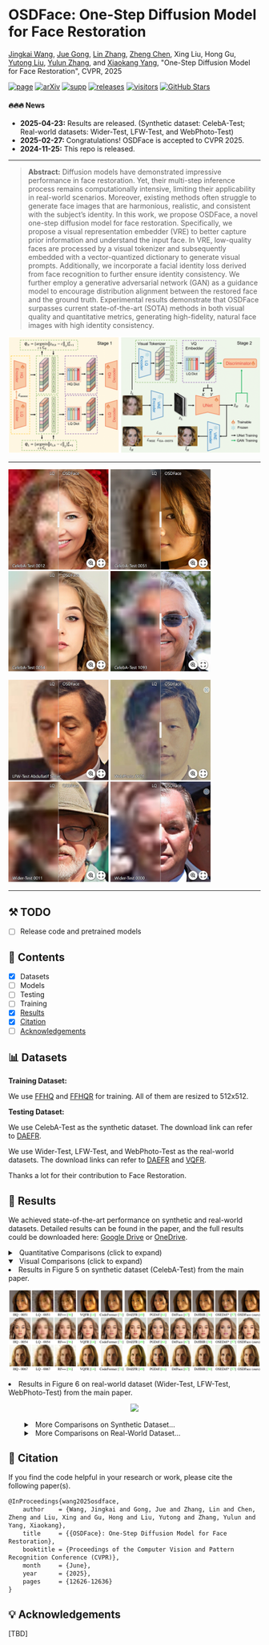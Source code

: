 # OSDFace: One-Step Diffusion Model for Face Restoration

[Jingkai Wang](https://github.com/jkwang28), [Jue Gong](https://github.com/gobunu), [Lin Zhang](https://github.com/wanliyungui), [Zheng Chen](https://zhengchen1999.github.io/), Xing Liu, Hong Gu, [Yutong Liu](https://isabelleliu630.github.io/), [Yulun Zhang](http://yulunzhang.com/), and [Xiaokang Yang](https://scholar.google.com/citations?user=yDEavdMAAAAJ), "One-Step Diffusion Model for Face Restoration", CVPR, 2025

[![page](https://img.shields.io/badge/Project-Page-blue?logo=github&logoSvg)](https://jkwang28.github.io/OSDFace-web/)
[![arXiv](https://img.shields.io/badge/Paper-arXiv-red?logo=arxiv&logoSvg)](https://arxiv.org/abs/2411.17163)
[![supp](https://img.shields.io/badge/Supplementary_material-Paper-orange.svg)](https://github.com/jkwang28/OSDFace/releases/download/v2/supp.pdf)
[![releases](https://img.shields.io/github/downloads/jkwang28/OSDFace/total.svg)](https://github.com/jkwang28/OSDFace/releases)
[![visitors](https://visitor-badge.laobi.icu/badge?page_id=jkwang28.OSDFace&right_color=violet)](https://github.com/jkwang28/OSDFace)
[![GitHub Stars](https://img.shields.io/github/stars/jkwang28/OSDFace?style=social)](https://github.com/jkwang28/OSDFace)

#### 🔥🔥🔥 News

- **2025-04-23:** Results are released. (Synthetic dataset: CelebA-Test; Real-world datasets: Wider-Test, LFW-Test, and WebPhoto-Test)
- **2025-02-27:** Congratulations! OSDFace is accepted to CVPR 2025.
- **2024-11-25:** This repo is released.


---

> **Abstract:** Diffusion models have demonstrated impressive performance in face restoration. Yet, their multi-step inference process remains computationally intensive, limiting their applicability in real-world scenarios. Moreover, existing methods often struggle to generate face images that are harmonious, realistic, and consistent with the subject’s identity. In this work, we propose OSDFace, a novel one-step diffusion model for face restoration. Specifically, we propose a visual representation embedder (VRE) to better capture prior information and understand the input face. In VRE, low-quality faces are processed by a visual tokenizer and subsequently embedded with a vector-quantized dictionary to generate visual prompts. Additionally, we incorporate a facial identity loss derived from face recognition to further ensure identity consistency. We further employ a generative adversarial network (GAN) as a guidance model to encourage distribution alignment between the restored face and the ground truth. Experimental results demonstrate that OSDFace surpasses current state-of-the-art (SOTA) methods in both visual quality and quantitative metrics, generating high-fidelity, natural face images with high identity consistency.

![](images/overall-osdface.png)

---

<!-- ![vis-main-top](images/vis-main-top.png) -->

[<img src="images/CAT-0012.png" height="200"/>](https://imgsli.com/MzIxNTU3) [<img src="images/CAT-0051.png" height="200"/>](https://imgsli.com/MzIxNTU5) [<img src="images/CAT-0054.png" height="200"/>](https://imgsli.com/MzIxNTYw) [<img src="images/CAT-1093.png" height="200"/>](https://imgsli.com/MzIxNTYy)

[<img src="images/LFW_Abdullatif_Sener.png" height="200"/>](https://imgsli.com/MzIxNTYz) [<img src="images/WebPhoto_0101.png" height="200"/>](https://imgsli.com/MzIxNTY4) [<img src="images/WT_0011.png" height="200"/>](https://imgsli.com/MzIxNTY5) [<img src="images/WT_0000.png" height="200"/>](https://imgsli.com/MzIxNTcz)

---

## ⚒️ TODO

* [ ] Release code and pretrained models

## 🔗 Contents

- [x] Datasets
- [ ] Models
- [ ] Testing
- [ ] Training
- [x] [Results](#Results)
- [x] [Citation](#Citation)
- [ ] [Acknowledgements](#Acknowledgements)

## <a name="datasets"></a>📊 Datasets

**Training Dataset:**

We use [FFHQ](https://github.com/NVlabs/ffhq-dataset) and [FFHQR](https://github.com/skylab-tech/ffhqr-dataset) for training. All of them are resized to 512x512. 

**Testing Dataset:**

We use CelebA-Test as the synthetic dataset. The download link can refer to [DAEFR](https://github.com/LIAGM/DAEFR). 

We use Wider-Test, LFW-Test, and WebPhoto-Test as the real-world datasets. The download links can refer to [DAEFR](https://github.com/LIAGM/DAEFR) and [VQFR](https://github.com/TencentARC/VQFR). 

Thanks a lot for their contribution to Face Restoration. 

## <a name="results"></a>🔎 Results

We achieved state-of-the-art performance on synthetic and real-world datasets. Detailed results can be found in the paper, and the full results could be downloaded here: [Google Drive](https://drive.google.com/file/d/1BQkh6mLGtmSSk0DvH_fpX2xx99UoSIcR/view?usp=sharing) or [OneDrive](https://sjtueducn-my.sharepoint.com/:u:/g/personal/jingkaiwang_sjtu_edu_cn/EWxudCoxhSVGng5FRawnzdYBhzROUfxCgBa2chUZFYfYkQ?e=yISwFp). 

<details>
<summary>&ensp;Quantitative Comparisons (click to expand) </summary>
<li> Results in Table 1 on synthetic dataset (CelebA-Test) from the main paper. 
<p align="center">
<img src="images/quan-celeba.png" >
</p>
</li>
<li> Results in Table 2 on real-world datasets (Wider-Test, LFW-Test, WebPhoto-Test) from the main paper. 
<p align="center">
<img src="images/quan-realworld.png" >
</p>
</li>
</details>
<details open>
<summary>&ensp;Visual Comparisons (click to expand) </summary>
<li> Results in Figure 5 on synthetic dataset (CelebA-Test) from the main paper.
<p align="center">
<img src="images/vis-main-celeba.png" >
</p>
</li>
<li> Results in Figure 6 on real-world dataset (Wider-Test, LFW-Test, WebPhoto-Test) from the main paper.
<p align="center">
<img src="images/vis-main-realworld.png" >
</p>
</li>
</details>
<details>
<summary style="margin-left: 2rem;">&ensp;More Comparisons on Synthetic Dataset... </summary>
<li style="margin-left: 2rem;"> Results in Figure 4, 5, 6 on synthetic dataset (CelebA-Test) from supplemental material.
<p align="center">
<img src="images/vis-supp-celeba-1.png" >
</p>
<p align="center">
<img src="images/vis-supp-celeba-2.png" >
</p>
<p align="center">
<img src="images/vis-supp-celeba-3.png" >
</p>
</li>
</details>
<details>
<summary style="margin-left: 2rem;">&ensp;More Comparisons on Real-World Dataset... </summary>
<li style="margin-left: 2rem;"> Results in Figure 7, 8, 9, 10 on real-world datasets (Wider-Test, LFW-Test, WebPhoto-Test) from supplemental material.
<p align="center">
<img src="images/vis-supp-wider.png" >
</p>
<p align="center">
<img src="images/vis-supp-lfw.png" >
</p>
<p align="center">
<img src="images/vis-supp-webphoto.png" >
</p>
<p align="center">
<img src="images/vis-supp-realworld.png" >
</p>
</li>
</details>

## <a name="citation"></a>📎 Citation

If you find the code helpful in your research or work, please cite the following paper(s).

```
@InProceedings{wang2025osdface,
    author    = {Wang, Jingkai and Gong, Jue and Zhang, Lin and Chen, Zheng and Liu, Xing and Gu, Hong and Liu, Yutong and Zhang, Yulun and Yang, Xiaokang},
    title     = {{OSDFace}: One-Step Diffusion Model for Face Restoration},
    booktitle = {Proceedings of the Computer Vision and Pattern Recognition Conference (CVPR)},
    month     = {June},
    year      = {2025},
    pages     = {12626-12636}
}
```

## <a name="acknowledgements"></a>💡 Acknowledgements

[TBD]

<!-- ![Visitor Count](https://profile-counter.glitch.me/jkwang28/count.svg) -->
